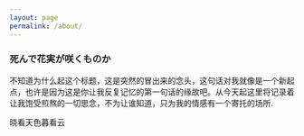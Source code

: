 ```yaml
---
layout: page
permalink: /about/
---
```


### 死んで花実が咲くものか

  不知道为什么起这个标题，这是突然的冒出来的念头，这句话对我就像是一个新起点，也许是因为这是你让我反复记忆的第一句话的缘故吧。从今天起这里将记录着让我饱受煎熬的一切思念，不为让谁知道，只为我的情感有一个寄托的场所.

晓看天色暮看云
